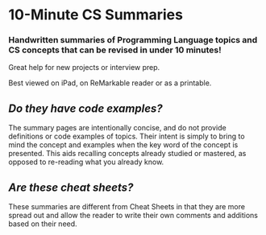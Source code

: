 # 10-Minute CS Summaries
### Handwritten summaries of Programming Language topics and CS concepts that can be revised in under 10 minutes!

Great help for new projects or interview prep. 

Best viewed on iPad, on ReMarkable reader or as a printable. 

## *Do they have code examples?*

The summary pages are intentionally concise, and do not provide definitions or code examples of topics.
Their intent is simply to bring to mind the concept and examples when the key word of the concept is presented. This aids recalling concepts already studied or mastered, as opposed to re-reading what you already know.

## *Are these cheat sheets?*

These summaries are different from Cheat Sheets in that they are more spread out and allow the reader to write their own comments and additions based on their need. 
